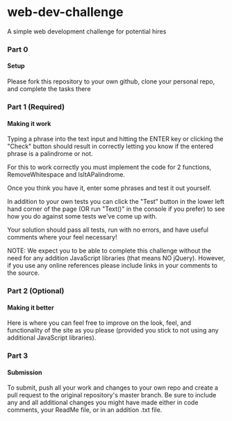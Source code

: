 # web-dev-challenge
A simple web development challenge for potential hires

### Part 0
#### Setup

Please fork this repository to your own github, clone your personal repo, and complete the tasks there

### Part 1 (Required)
#### Making it work

Typing a phrase into the text input and hitting the ENTER key or clicking the "Check" button should result in correctly letting you know if the entered phrase is a palindrome or not.

For this to work correctly you must implement the code for 2 functions, RemoveWhitespace and IsItAPalindrome.

Once you think you have it, enter some phrases and test it out yourself.

In addition to your own tests you can click the "Test" button in the lower left hand corner of the page (OR run "Text()" in the console if you prefer) to see how you do against some tests we've come up with.

Your solution should pass all tests, run with no errors, and have useful comments where your feel necessary!

NOTE: We expect you to be able to complete this challenge without the need for any addition JavaScript libraries (that means NO jQuery). However, if you use any online references please include links in your comments to the source.

### Part 2 (Optional)
#### Making it better

Here is where you can feel free to improve on the look, feel, and functionality of the site as you please (provided you stick to not using any additional JavaScript libraries).

### Part 3
#### Submission

To submit, push all your work and changes to your own repo and create a pull request to the original repository's master branch. Be sure to include any and all additional changes you might have made either in code comments, your ReadMe file, or in an addition .txt file.
